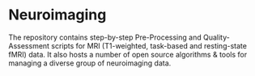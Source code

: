 # Neuroimaging

The repository contains step-by-step Pre-Processing and Quality-Assessment scripts for MRI (T1-weighted, task-based and resting-state fMRI) data. It also hosts a number of open source algorithms & tools for managing a diverse group of neuroimaging data.
